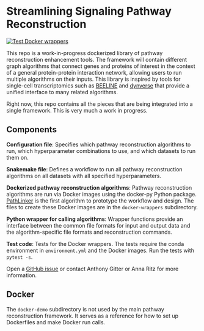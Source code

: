 # Streamlining Signaling Pathway Reconstruction
[![Test Docker wrappers](https://github.com/Reed-CompBio/pathway-reconstruction-enhancer/actions/workflows/test-docker-wrappers.yml/badge.svg)](https://github.com/Reed-CompBio/pathway-reconstruction-enhancer/actions/workflows/test-docker-wrappers.yml)

This repo is a work-in-progress dockerized library of pathway reconstruction enhancement tools.
The framework will contain different graph algorithms that connect genes and proteins of interest in the context of a general protein-protein interaction network, allowing users to run multiple algorithms on their inputs.
This library is inspired by tools for single-cell transcriptomics such as [BEELINE](https://github.com/Murali-group/Beeline) and [dynverse](https://github.com/dynverse) that provide a unified interface to many related algorithms.

Right now, this repo contains all the pieces that are being integrated into a single framework.
This is very much a work in progress.

## Components
**Configuration file**: Specifies which pathway reconstruction algorithms to run, which hyperparameter combinations to use, and which datasets to run them on.

**Snakemake file**: Defines a workflow to run all pathway reconstruction algorithms on all datasets with all specified hyperparameters.

**Dockerized pathway reconstruction algorithms**: Pathway reconstruction algorithms are run via Docker images using the docker-py Python package.
[PathLinker](https://github.com/Murali-group/PathLinker) is the first algorithm to prototype the workflow and design.
The files to create these Docker images are in the `docker-wrappers` subdirectory.

**Python wrapper for calling algorithms**: Wrapper functions provide an interface between the common file formats for input and output data and the algorithm-specific file formats and reconstruction commands.

**Test code**: Tests for the Docker wrappers. The tests require the conda environment in `environment.yml` and the Docker images. Run the tests with `pytest -s`.

Open a [GitHub issue](https://github.com/Reed-CompBio/pathway-reconstruction-enhancer/issues) or contact Anthony Gitter or Anna Ritz for more information.

## Docker
The `docker-demo` subdirectory is not used by the main pathway reconstruction framework.
It serves as a reference for how to set up Dockerfiles and make Docker run calls.
